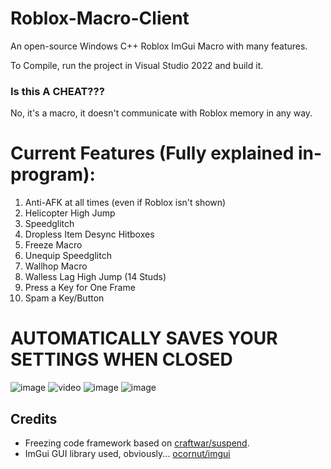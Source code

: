 # Roblox-Macro-Client
An open-source Windows C++ Roblox ImGui Macro with many features.

To Compile, run the project in Visual Studio 2022 and build it.

### Is this A CHEAT???
No, it's a macro, it doesn't communicate with Roblox memory in any way.

# Current Features (Fully explained in-program):

1. Anti-AFK at all times (even if Roblox isn't shown)
2. Helicopter High Jump
3. Speedglitch
4. Dropless Item Desync Hitboxes
5. Freeze Macro
6. Unequip Speedglitch
7. Wallhop Macro
8. Walless Lag High Jump (14 Studs)
9. Press a Key for One Frame
10. Spam a Key/Button

# AUTOMATICALLY SAVES YOUR SETTINGS WHEN CLOSED


![image](https://github.com/user-attachments/assets/ff89f8b1-aeea-48a6-a15f-4f0ec7c12cef)
![video](https://github.com/user-attachments/assets/b2616918-4276-4b41-aed6-e7aab9f73599)
![image](https://github.com/user-attachments/assets/e81616cb-5de0-4e32-bf39-8d583f9d1499)
![image](https://github.com/user-attachments/assets/c08839eb-f508-4584-b033-89a0a6ee80ae)


## Credits

- Freezing code framework based on [craftwar/suspend](https://github.com/craftwar/suspend).
- ImGui GUI library used, obviously... [ocornut/imgui](https://github.com/ocornut/imgui)
